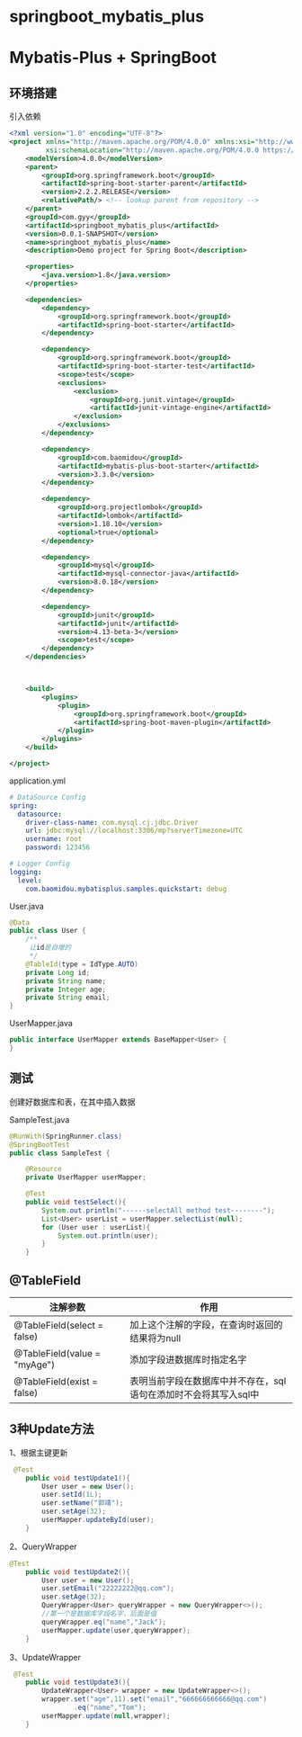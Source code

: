 # springboot_mybatis_plus
# Mybatis-Plus + SpringBoot

## 环境搭建

引入依赖

```xml
<?xml version="1.0" encoding="UTF-8"?>
<project xmlns="http://maven.apache.org/POM/4.0.0" xmlns:xsi="http://www.w3.org/2001/XMLSchema-instance"
         xsi:schemaLocation="http://maven.apache.org/POM/4.0.0 https://maven.apache.org/xsd/maven-4.0.0.xsd">
    <modelVersion>4.0.0</modelVersion>
    <parent>
        <groupId>org.springframework.boot</groupId>
        <artifactId>spring-boot-starter-parent</artifactId>
        <version>2.2.2.RELEASE</version>
        <relativePath/> <!-- lookup parent from repository -->
    </parent>
    <groupId>com.gyy</groupId>
    <artifactId>springboot_mybatis_plus</artifactId>
    <version>0.0.1-SNAPSHOT</version>
    <name>springboot_mybatis_plus</name>
    <description>Demo project for Spring Boot</description>

    <properties>
        <java.version>1.8</java.version>
    </properties>

    <dependencies>
        <dependency>
            <groupId>org.springframework.boot</groupId>
            <artifactId>spring-boot-starter</artifactId>
        </dependency>

        <dependency>
            <groupId>org.springframework.boot</groupId>
            <artifactId>spring-boot-starter-test</artifactId>
            <scope>test</scope>
            <exclusions>
                <exclusion>
                    <groupId>org.junit.vintage</groupId>
                    <artifactId>junit-vintage-engine</artifactId>
                </exclusion>
            </exclusions>
        </dependency>

        <dependency>
            <groupId>com.baomidou</groupId>
            <artifactId>mybatis-plus-boot-starter</artifactId>
            <version>3.3.0</version>
        </dependency>

        <dependency>
            <groupId>org.projectlombok</groupId>
            <artifactId>lombok</artifactId>
            <version>1.18.10</version>
            <optional>true</optional>
        </dependency>

        <dependency>
            <groupId>mysql</groupId>
            <artifactId>mysql-connector-java</artifactId>
            <version>8.0.18</version>
        </dependency>

        <dependency>
            <groupId>junit</groupId>
            <artifactId>junit</artifactId>
            <version>4.13-beta-3</version>
            <scope>test</scope>
        </dependency>
    </dependencies>



    <build>
        <plugins>
            <plugin>
                <groupId>org.springframework.boot</groupId>
                <artifactId>spring-boot-maven-plugin</artifactId>
            </plugin>
        </plugins>
    </build>

</project>

```

application.yml

```yaml
# DataSource Config
spring:
  datasource:
    driver-class-name: com.mysql.cj.jdbc.Driver
    url: jdbc:mysql://localhost:3306/mp?serverTimezone=UTC
    username: root
    password: 123456

# Logger Config
logging:
  level:
    com.baomidou.mybatisplus.samples.quickstart: debug
```

User.java

```java
@Data
public class User {
    /**
     让id是自增的
     */
    @TableId(type = IdType.AUTO)
    private Long id;
    private String name;
    private Integer age;
    private String email;
}
```

UserMapper.java

```java
public interface UserMapper extends BaseMapper<User> {
}
```

## 测试

创建好数据库和表，在其中插入数据

SampleTest.java

```java
@RunWith(SpringRunner.class)
@SpringBootTest
public class SampleTest {

    @Resource
    private UserMapper userMapper;

    @Test
    public void testSelect(){
        System.out.println("------selectAll method test--------");
        List<User> userList = userMapper.selectList(null);
        for (User user : userList){
            System.out.println(user);
        }
    }
```

## @TableField

| 注解参数                     | 作用                                                         |
| ---------------------------- | ------------------------------------------------------------ |
| @TableField(select = false)  | 加上这个注解的字段，在查询时返回的结果将为null               |
| @TableField(value = "myAge") | 添加字段进数据库时指定名字                                   |
| @TableField(exist = false)   | 表明当前字段在数据库中并不存在，sql语句在添加时不会将其写入sql中 |

## 3种Update方法

1、根据主键更新

```java
 @Test
    public void testUpdate1(){
        User user = new User();
        user.setId(1L);
        user.setName("郭靖");
        user.setAge(32);
        userMapper.updateById(user);
    }
```

2、QueryWrapper

```java
@Test
    public void testUpdate2(){
        User user = new User();
        user.setEmail("22222222@qq.com");
        user.setAge(32);
        QueryWrapper<User> queryWrapper = new QueryWrapper<>();
        //第一个是数据库字段名字，后面是值
        queryWrapper.eq("name","Jack");
        userMapper.update(user,queryWrapper);
    }
```

3、UpdateWrapper

```java
 @Test
    public void testUpdate3(){
        UpdateWrapper<User> wrapper = new UpdateWrapper<>();
        wrapper.set("age",11).set("email","666666666666@qq.com")
                .eq("name","Tom");
        userMapper.update(null,wrapper);
    }
```

